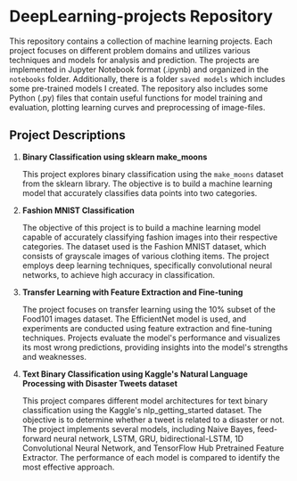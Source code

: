 # DeepLearning-projects Repository

This repository contains a collection of machine learning projects. Each project focuses on different problem domains and utilizes various techniques and models for analysis and prediction. The projects are implemented in Jupyter Notebook format (.ipynb) and organized in the `notebooks` folder. Additionally, there is a folder `saved models` which includes some pre-trained models I created. The repository also includes some Python (.py) files that contain useful functions for model training and evaluation, plotting learning curves and preprocessing of image-files.

## Project Descriptions

1. **Binary Classification using sklearn make_moons**

   This project explores binary classification using the `make_moons` dataset from the sklearn library. The objective is to build a machine learning model that accurately classifies data points into two categories. 
   
2. **Fashion MNIST Classification**

   The objective of this project is to build a machine learning model capable of accurately classifying fashion images into their respective categories. The dataset used is the Fashion MNIST dataset, which consists of grayscale images of various clothing items. The project employs deep learning techniques, specifically convolutional neural networks, to achieve high accuracy in classification.
   
3. **Transfer Learning with Feature Extraction and Fine-tuning**

   The project focuses on transfer learning using the 10% subset of the Food101 images dataset. The EfficientNet model is used, and experiments are conducted using feature extraction and fine-tuning techniques. Projects evaluate the model's performance and visualizes its most wrong predictions, providing insights into the model's strengths and weaknesses.
   
4. **Text Binary Classification using Kaggle's Natural Language Processing with Disaster Tweets dataset**

   This project compares different model architectures for text binary classification using the Kaggle's nlp_getting_started dataset. The objective is to determine whether a tweet is related to a disaster or not. The project implements several models, including Naive Bayes, feed-forward neural network, LSTM, GRU, bidirectional-LSTM, 1D Convolutional Neural Network, and TensorFlow Hub Pretrained Feature Extractor. The performance of each model is compared to identify the most effective approach.
   

